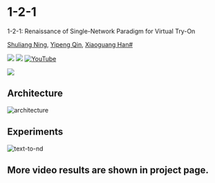 # 1-2-1
1-2-1: Renaissance of Single-Network Paradigm for Virtual Try-On

[Shuliang Ning](https://ningshuliang.github.io/),
[Yipeng Qin](https://profiles.cardiff.ac.uk/staff/qiny16),
[Xiaoguang Han#](https://gaplab.cuhk.edu.cn/)

<a href='https://ningshuliang.github.io/2023/Arxiv/index.html'><img src='https://img.shields.io/badge/Project-Page-Green'></a> <a href=''><img src='https://img.shields.io/badge/Paper-Arxiv-red'></a> [![YouTube](https://badges.aleen42.com/src/youtube.svg)](https://www.youtube.com/watch?v=jr7wSOsZOoo)

<img src=".\figs\teaser.png">

<!-- ## TODO :triangular_flag_on_post:

- [ ] Provide the generation trial on [ModelScope's 3D Object Generation](https://modelscope.cn/studios/Damo_XR_Lab/3D_AIGC/summary)
- [ ] Text to ND Diffusion Model
- [ ] Multiview-ND and Multiview-Albedo Diffusion Models
- [ ] Release code (The code will be public around the end of Dec.2023.) -->

<!-- ## Updates
- **`2024/12/26`**: Our [**Inference Code**](https://github.com/Zheng-Chong/CatVTON/blob/main/inference.py) and [**Weights** 🤗](https://huggingface.co/zhengchong/CatVTON) are released.

- **`2024/12/26`**: Our [**Paper on ArXiv**](http://arxiv.org/abs/2407.15886) is available 🥳! -->
<!-- 
## To do list
- **`TBD`**: Release the training code. -->

<!-- ## Install

```
- System requirement: Ubuntu20.04
- Tested GPUs: A100 40G.
- Cuda 11.7
```

Install requirements using following scripts.

~~~
git clone https://github.com/ningshuliang/PICTURE.git
conda create -n picture
conda activate picture
pip install -r requirements.txt
~~~

Download the pretrained weights [baiduyun](https://pan.baidu.com/s/1J-KC9n8HGX7yXnI-jk8zZA?pwd=qpky) or [Hugging Face ](https://huggingface.co/Shuliang/PICTURE/tree/main/pretrain_models) and place it in the pretrain_models directory.

## Stage 1

~~~
cd Stage1_Text_to_Parsing
bash test.sh
~~~

## Stage 2

~~~
cd Stage2_Parsing_to_Image
bash test.sh
~~~ -->



## Architecture

![architecture](figs/pipeline.png)

## Experiments

![text-to-nd](figs/VITONHD.png)

## More video results are shown in project page. 